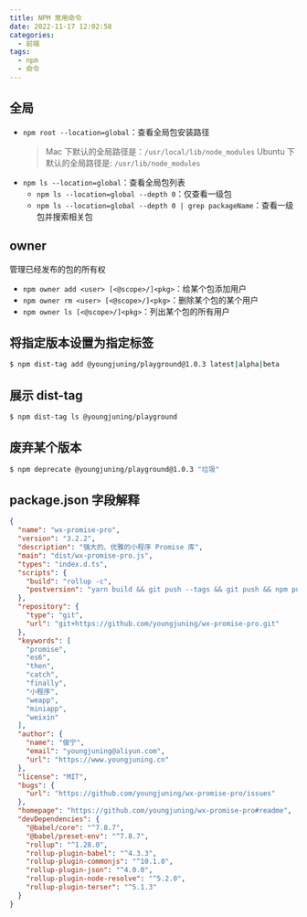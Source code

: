 ```yaml
---
title: NPM 常用命令
date: 2022-11-17 12:02:58
categories:
  - 前端
tags:
  - npm
  - 命令
---
```


## 全局

- `npm root --location=global`：查看全局包安装路径
  > Mac 下默认的全局路径是：`/usr/local/lib/node_modules`
  > Ubuntu 下默认的全局路径是: `/usr/lib/node_modules`
- `npm ls --location=global`：查看全局包列表
  - `npm ls --location=global --depth 0`：仅查看一级包
  - `npm ls --location=global --depth 0 | grep packageName`：查看一级包并搜索相关包

## owner

管理已经发布的包的所有权

- `npm owner add <user> [<@scope>/]<pkg>`：给某个包添加用户
- `npm owner rm <user> [<@scope>/]<pkg>`：删除某个包的某个用户
- `npm owner ls [<@scope>/]<pkg>`：列出某个包的所有用户

## 将指定版本设置为指定标签

```sh
$ npm dist-tag add @youngjuning/playground@1.0.3 latest|alpha|beta
```

## 展示 dist-tag

```sh
$ npm dist-tag ls @youngjuning/playground
```

## 废弃某个版本

```sh
$ npm deprecate @youngjuning/playground@1.0.3 "垃圾"
```

## package.json 字段解释

```json
{
  "name": "wx-promise-pro",
  "version": "3.2.2",
  "description": "强大的、优雅的小程序 Promise 库",
  "main": "dist/wx-promise-pro.js",
  "types": "index.d.ts",
  "scripts": {
    "build": "rollup -c",
    "postversion": "yarn build && git push --tags && git push && npm publish"
  },
  "repository": {
    "type": "git",
    "url": "git+https://github.com/youngjuning/wx-promise-pro.git"
  },
  "keywords": [
    "promise",
    "es6",
    "then",
    "catch",
    "finally",
    "小程序",
    "weapp",
    "miniapp",
    "weixin"
  ],
  "author": {
    "name": "俊宁",
    "email": "youngjuning@aliyun.com",
    "url": "https://www.youngjuning.cn"
  },
  "license": "MIT",
  "bugs": {
    "url": "https://github.com/youngjuning/wx-promise-pro/issues"
  },
  "homepage": "https://github.com/youngjuning/wx-promise-pro#readme",
  "devDependencies": {
    "@babel/core": "^7.8.7",
    "@babel/preset-env": "^7.8.7",
    "rollup": "^1.28.0",
    "rollup-plugin-babel": "^4.3.3",
    "rollup-plugin-commonjs": "^10.1.0",
    "rollup-plugin-json": "^4.0.0",
    "rollup-plugin-node-resolve": "^5.2.0",
    "rollup-plugin-terser": "^5.1.3"
  }
}
```
